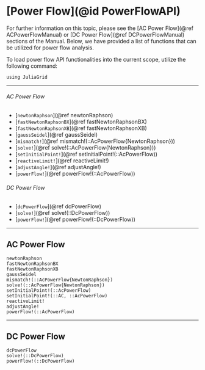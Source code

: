 # [Power Flow](@id PowerFlowAPI)
For further information on this topic, please see the [AC Power Flow](@ref ACPowerFlowManual) or [DC Power Flow](@ref DCPowerFlowManual) sections of the Manual. Below, we have provided a list of functions that can be utilized for power flow analysis.

To load power flow API functionalities into the current scope, utilize the following command:
```@example LoadApi
using JuliaGrid
```

---

###### AC Power Flow
* [`newtonRaphson`](@ref newtonRaphson)
* [`fastNewtonRaphsonBX`](@ref fastNewtonRaphsonBX)
* [`fastNewtonRaphsonXB`](@ref fastNewtonRaphsonXB)
* [`gaussSeidel`](@ref gaussSeidel)
* [`mismatch!`](@ref mismatch!(::AcPowerFlow{NewtonRaphson}))
* [`solve!`](@ref solve!(::AcPowerFlow{NewtonRaphson}))
* [`setInitialPoint!`](@ref setInitialPoint!(::AcPowerFlow))
* [`reactiveLimit!`](@ref reactiveLimit!)
* [`adjustAngle!`](@ref adjustAngle!)
* [`powerFlow!`](@ref powerFlow!(::AcPowerFlow))

###### DC Power Flow
* [`dcPowerFlow`](@ref dcPowerFlow)
* [`solve!`](@ref solve!(::DcPowerFlow))
* [`powerFlow!`](@ref powerFlow!(::DcPowerFlow))

---

## AC Power Flow
```@docs
newtonRaphson
fastNewtonRaphsonBX
fastNewtonRaphsonXB
gaussSeidel
mismatch!(::AcPowerFlow{NewtonRaphson})
solve!(::AcPowerFlow{NewtonRaphson})
setInitialPoint!(::AcPowerFlow)
setInitialPoint!(::AC, ::AcPowerFlow)
reactiveLimit!
adjustAngle!
powerFlow!(::AcPowerFlow)
```

---

## DC Power Flow
```@docs
dcPowerFlow
solve!(::DcPowerFlow)
powerFlow!(::DcPowerFlow)
```